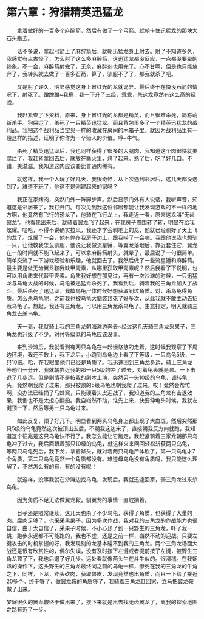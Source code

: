 # 第六章：狩猎精英迅猛龙

　　拿着做好的一百多个麻醉箭，然后有做了一个弓箭。就朝卡住迅猛龙的那块大石头跑去。

　　话不多说，拿起弓箭上了麻醉箭后，就朝迅猛龙身上射去。射了不知道多久，我感觉有点古怪了，怎么射了这么多麻醉箭，这迅猛龙都没反应，一点都没要晕的迹象。不一会，麻醉箭射完了，无奈，麻醉剂也用完了。心不甘啊，但是也只能放弃了，我转头就去做了一百多石箭，算了，驯服不了了，那我就杀了吧。

　　又是射了许久，明显感觉这身上冒红光的龙就诡异。最后终于在快没石箭的情况下，射死了。蹭蹭蹭~我擦，我一下升了三级，乖乖，杀这龙竟然有这么高的经验。

　　我赶紧查了下资料，原来，身上冒红光的龙都是精英，而且很难杀死，简称萌新杀手。狗屎运了，杀死了一只精英迅猛龙。而且背包里多了一个精英迅猛龙的战利品。我把这个战利品当宝贝一样的收藏在房间的木箱子里。就因为战利品里有一段这样的描述，证明了你作为一个猎人的价值。哼~牛气。

　　杀死了精英迅猛龙后，我也同样获得了很多的大腿肉，我知道这个肉很快就要腐烂了，我赶紧拿回去后，就放在篝火里，烤了起来。熟了后，吃了好几口。不错，美滋滋。我知道这肉应该要比普通肉稀有。

　　就这样，我一个人玩了好几天，我很奇怪，从上次遇到邻居后，这几天都没遇到了。难道不玩了，他这不是刚建起来的家吗？

　　我正在家烤肉，突然门外一阵脚步声。然后显示门外有人说话，我听声音，知道这是邻居来了，我打开门。每次见到我这位邻居都能让我发现游戏的不一样的地方啊，他竟然有飞行的恐龙了，他骑在飞行龙上，我走近一看，原来这龙叫“无齿翼龙”。他看我出来后，就骑着翼龙飞了起来，在我房子周围转了转，明显在给我炫耀。哈哈，不得不说确实拉风，我还才学会驯地上的龙，他就已经驯好了天上飞的龙了。炫耀了一会，他有停在我房子边上，跟我唠了一会嗑。我跟他说我也想驯一只，让他教我怎么驯服，他说让我做流星锤，等翼龙落地后，靠近套住它，翼龙在一段时间就不能飞起来了，可以拿麻醉箭射头，就晕了，最后说了一句很简单。简单交流了一下游戏经验和乐趣，他就回去了。我然后做了一些流星锤和麻醉箭。最主要是做无齿翼龙鞍我缺甲壳素，从哪里获取甲壳素呢？然后我看了下说明，也可以用角质来代替甲壳素。角质我好想在那见过，再有一次沙滩的时候，一只迅猛龙与乌龟大战的时候，乌龟被迅猛龙杀死了，我看到后，骑着我的三角龙加入了战斗，最后杀死了迅猛龙，我敲乌龟尸体时候好想获取到过角质。对，杀乌龟得角质。怎么杀乌龟呢，之前我也被乌龟大脑袋顶死了好多次，从此我就不敢主动去招惹乌龟了。想起，我还有三角龙，可以用三角龙杀乌龟了。主意打定，明天就骑三角龙去杀乌龟。

　　天一亮，我就骑上我的三角龙朝海滩边奔去~经过这几天骑三角龙采果子，三角龙也升级了不少。对付等级低的乌龟应该没事。

　　来到沙滩后，我就看到有两只乌龟在一起慢悠悠的走着。这时候我观察了下周边环境，我还不敢上，我下龙后，小跑到乌龟边上看了下等级，一只乌龟5级，一只10级。哈，在我眼里他们已经是角质了。我迅速回到三角龙身边，骑上三角龙等他们一分开，我就朝靠近我的那一只5级的冲了过去，对着龟头就是顶。一下击退了几步远。但是剧情不是按我的剧本上演，突然另一头10级的乌龟，调转龟头，竟然朝我爬了过来，那只被顶的5级乌龟也朝我爬了过来。哎！竟然会帮忙啊，没办法已经捅了马蜂窝，只能硬着头皮迎战了，我知道我的三角龙有击退效果，我倒也不是太担心翻船。我自岿然不动，谁先上来，快要伸龟头时候，我就左键顶一下，然后等另一只乌龟过来。

　　如此反复，顶了好几下。明显看到两头乌龟身上都出现了大血斑。然后突然那只5级的乌龟竟然这次被顶出去后，不朝我这边来了，直接朝我反方向就跑，我知道这个征兆是这只乌龟快不行了，我怎么能让它跑走，我赶紧骑着三家龙朝那只乌龟冲了过去，我后面跟着那只10级的乌龟，就这样来来回回轻松斩获两只乌龟，等两只乌龟死后，我下龙，拿着斧头，就对着两只乌龟尸体砍了，第一只乌龟才7个角质，第二只乌龟竟然一个角质都没有。难道母乌龟没有角质吗，我只能这么理解了，不然怎么有的有，有的没有呢！

　　就这样，没事我就在沙滩边找乌龟，发现后，我就迅速回家，骑三角龙过来杀乌龟。

　　因为角质不足无法做翼龙鞍，驯翼龙的事情一直耽搁着。

　　日子还是照常继续，这几天也杀了不少乌龟，获得了角质，也获得了大量的肉。腐肉足够了，也采采黑果子。因为多次作战，我对我的三角龙的作战能力也很自信，由于太自信了，采果子时候，不小心顶了到一只野生的三角龙，吓了我一跳，跑步永远都不可能跑的，我也不虚，还是之前一样，岿然不动的迎战。只要左键攻击的时机掌握的好，我发现别的龙基本碰不到我的三角龙。两个三角龙场面大战还是很有欣赏性的，偶尔失误，没有及时按下左键或者提前按了左键，被野生三角龙顶了下，我也后退了好几步。远处看就像两头牛在斗牛似的。很滑稽。在我娴熟的操作下，这头野生的三角龙最终同之前的乌龟一样，惨死在我的三角龙的牛角之下，同样，下龙，斧头砍肉，获取兽皮，发现竟然也出角质，而且一下给了接近20多个。终于够了，做翼龙鞍的角质够了，我骑着三角龙赶回家，立马把翼龙鞍做了出来。

   梦寐很久的翼龙鞍终于做出来了，接下来就是出去找无齿翼龙了，离我的探索地图之路有近了一步。

